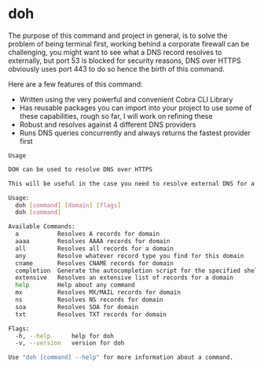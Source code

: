 # doh
The purpose of this command and project in general, is to solve the problem of being terminal first, working behind a corporate firewall can be challenging, you might want to see what a DNS record resolves to externally, but port 53 is blocked for security reasons, DNS over HTTPS obviously uses port 443 to do so hence the birth of this command.

Here are a few features of this command:
- Written using the very powerful and convenient Cobra CLI Library
- Has reusable packages you can import into your project to use some of these capabilities, rough so far, I will work on refining these
- Robust and resolves against 4 different DNS providers
- Runs DNS queries concurrently and always returns the fastest provider first

`Usage`

```sh
DOH can be used to resolve DNS over HTTPS

This will be useful in the case you need to resolve external DNS for a domain but external resolution over port 53 is blocked

Usage:
  doh [command] [domain] [flags]
  doh [command]

Available Commands:
  a           Resolves A records for domain
  aaaa        Resolves AAAA records for domain
  all         Resolves all records for a domain
  any         Resolve whatever record type you find for this domain
  cname       Resolves CNAME records for domain
  completion  Generate the autocompletion script for the specified shell
  extensive   Resolves an extensive list of records for a domain
  help        Help about any command
  mx          Resolves MX/MAIL records for domain
  ns          Resolves NS records for domain
  soa         Resolves SOA for domain
  txt         Resolves TXT records for domain

Flags:
  -h, --help      help for doh
  -v, --version   version for doh

Use "doh [command] --help" for more information about a command.
```